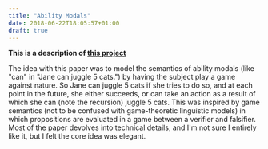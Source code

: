 ```yaml
---
title: "Ability Modals"
date: 2018-06-22T18:05:57+01:00
draft: true
---
```


**This is a description of [this project](/docs/modals.pdf)**

The idea with this paper was to model the semantics of ability modals (like "can" in "Jane can juggle 5 cats.") by having the subject play a game against nature. So Jane can juggle 5 cats if she tries to do so, and at each point in the future, she either succeeds, or can take an action as a result of which she can (note the recursion) juggle 5 cats. This was inspired by game semantics (not to be confused with game-theoretic linguistic models) in which propositions are evaluated in a game between a verifier and falsifier. Most of the paper devolves into technical details, and I'm not sure I entirely like it, but I felt the core idea was elegant.
